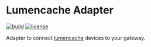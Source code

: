 # Lumencache Adapter

[![build](https://github.com/tim-hellhake/lumencache-adapter/workflows/Build/badge.svg)](https://github.com/tim-hellhake/lumencache-adapter/actions?query=workflow:Build)
[![license](https://img.shields.io/badge/license-MPL--2.0-blue.svg)](LICENSE)

Adapter to connect [lumencache](https://lumencache.lighting/) devices to your gateway.
